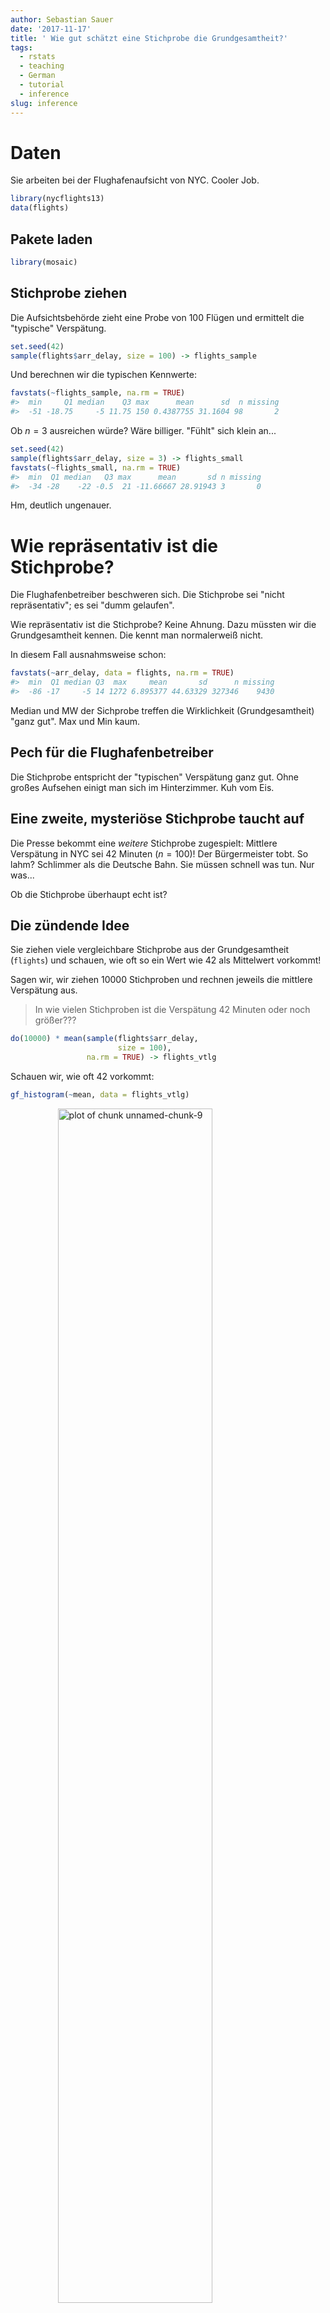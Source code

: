 ```yaml
---
author: Sebastian Sauer
date: '2017-11-17'
title: ' Wie gut schätzt eine Stichprobe die Grundgesamtheit?'
tags:
  - rstats
  - teaching
  - German
  - tutorial
  - inference
slug: inference
---
```


# Daten

Sie arbeiten bei der Flughafenaufsicht von NYC. Cooler Job.







```r
library(nycflights13)
data(flights)
```


## Pakete laden


```r
library(mosaic)
```



## Stichprobe ziehen

Die Aufsichtsbehörde zieht eine Probe von 100 Flügen und ermittelt die "typische" Verspätung.




```r
set.seed(42)
sample(flights$arr_delay, size = 100) -> flights_sample
```

Und berechnen wir die typischen Kennwerte:



```r
favstats(~flights_sample, na.rm = TRUE)
#>  min     Q1 median    Q3 max      mean      sd  n missing
#>  -51 -18.75     -5 11.75 150 0.4387755 31.1604 98       2
```



Ob $n=3$ ausreichen würde? Wäre billiger. "Fühlt" sich klein an...


```r
set.seed(42)
sample(flights$arr_delay, size = 3) -> flights_small
favstats(~flights_small, na.rm = TRUE)
#>  min  Q1 median   Q3 max      mean       sd n missing
#>  -34 -28    -22 -0.5  21 -11.66667 28.91943 3       0
```

Hm, deutlich ungenauer.

# Wie repräsentativ ist die Stichprobe?

Die Flughafenbetreiber beschweren sich. Die Stichprobe sei "nicht repräsentativ"; es sei "dumm gelaufen".

Wie repräsentativ ist die Stichprobe? Keine Ahnung. Dazu müssten wir die Grundgesamtheit kennen. Die kennt man normalerweiß nicht.

In diesem Fall ausnahmsweise schon:


```r
favstats(~arr_delay, data = flights, na.rm = TRUE)
#>  min  Q1 median Q3  max     mean       sd      n missing
#>  -86 -17     -5 14 1272 6.895377 44.63329 327346    9430
```

Median und MW der Sichprobe treffen die Wirklichkeit (Grundgesamtheit) "ganz gut". Max und Min kaum.

## Pech für die Flughafenbetreiber

Die Stichprobe entspricht der "typischen" Verspätung ganz gut. Ohne großes Aufsehen einigt man sich im Hinterzimmer. Kuh vom Eis.

## Eine zweite, mysteriöse Stichprobe taucht auf

Die Presse bekommt eine *weitere* Stichprobe zugespielt: Mittlere Verspätung in NYC sei 42 Minuten ($n=100$)! Der Bürgermeister tobt. So lahm? Schlimmer als die Deutsche Bahn. Sie müssen schnell was tun. Nur was...

Ob die Stichprobe überhaupt echt ist?


## Die zündende Idee

Sie ziehen viele vergleichbare Stichprobe aus der Grundgesamtheit (`flights`) und schauen, wie oft so ein Wert wie 42 als Mittelwert vorkommt!

Sagen wir, wir ziehen 10000 Stichproben und rechnen jeweils die mittlere Verspätung aus.

>   In wie vielen Stichproben ist die Verspätung 42 Minuten oder noch größer???



```r
do(10000) * mean(sample(flights$arr_delay,
                        size = 100),
                 na.rm = TRUE) -> flights_vtlg
```


Schauen wir, wie oft 42 vorkommt:


```r
gf_histogram(~mean, data = flights_vtlg)
```

<img src="https://sebastiansauer.github.io/images/2017-11-17/figure/unnamed-chunk-9-1.png" title="plot of chunk unnamed-chunk-9" alt="plot of chunk unnamed-chunk-9" width="70%" style="display: block; margin: auto;" />

Praktisch nie! Fast keine Stichprobe hatte eine mittlere Verspätung von 42 Minuten.

Wir könenn mit hoher Sicherheit *ausschließen*, dass die Stichprobe echt ist! Der Bürgermeister überlegt öffentlich, Ihnen einen Orden zu verpassen (aber keine Gehaltserhöhung).

## Das nennt man eine Stichprobenverteilung

Das Histogramm oben zeigt die Verteilung der 10000 Stichproben, die wir gerade gezogen haben (Danke, R). Man nennt es eine Stichprobenverteilung.

Die genauen Kennwerte dieser Stichprobenverteilung lauten:


```r
favstats(~mean, data = flights_vtlg, na.rm = TRUE)
#>       min       Q1   median       Q3      max     mean       sd     n
#>  -7.43299 3.677004 6.567716 9.721649 33.42105 6.850973 4.528796 10000
#>  missing
#>        0
```




## Die "typische" Stichprobe

Jetzt können wir genau sagen, wie die typische Stichprobe an New Yorker Verspätungne aussieht: Mittlere Verspätung: Etwa 7 Minuten (arith. Mittel); sd beträgt etwa 5 Minuten.


## Die "ungewöhnlichen" Stichproben

Sagen wir, die 2.5% Stichproben mit der *geringsten* und die 2.5% Stichproben mit der *höchsten* Verspätung sind "ungewöhnlich":


```r
quantile(~mean, data= flights_vtlg,
         probs = c(.025, .975))
#>      2.5%     97.5%
#> -1.234694 16.394142
```

Ah: Stichproben mit weniger als -1.24 Minuten und Stichproben mit mehr als 16 Minuten sind "ungewöhnlich". Alles dazwischen ist "normal".


# In der Wirklichkeit ist die Grundgesamtheit unbekannt

Nettes Beispiel. Aber in Wirklichkeit haben wir praktisch *nie* die Grundgesamtheit, nur unsere einsame, einzige Stichprobe. Beispiele:

- Mittlerer Umsatz bei 30 Kunden: 42$. Umsatzpotenzial bei allen Deutschen? Unbekannt.
- Mittlere Anzahl von Handies in einer Stichprobe Ihrer Zielgruppe: 2.8 - Mittlere Anzahl Handies bei allen deutschen Jugendlichen?  Unbekannt.
- Mittlere Zufriedenheit bei 100 befragten Nutzer: 4.2 von 5. Zufriedenheit aller Nutzer der Webseite? Unbekannt.


>   Die Grundgesamtheit ist in der Praxis oft unbekannt.


# Durch einen Trick kann man die Grundgesamtheit schätzen

Der Trick lautet: Wir tun so, als sei unsere einzige Stichprobe die Grundgesamtheit. Dann machen wir weiter wie gerade: Wir ziehen viele Stichproben aus ihr.

## Das nennt man Bootstrapping

Diese Idee nennt man Bootstrapping. Probieren wir es aus. Wichtig ist, immer mit Zurücklegen zu ziehen. Stellen Sie sich vor, jedes Element der Stichprobe kommt unendlich oft darin vor. Das ist ja die Idee einer Grundgesamtheit. Ziehen mit Zurücklegen ist die Umsetzung dieser Idee.

Mit `resample` geht das:

```r
resample(flights_small)
#> [1] 21 21 21
resample(flights_sample)
#>   [1] -26  -5 -41 -27   9 -16  13  27  -4  -8   3   7   4  20  -5 -19  21
#>  [18] -20  25  -1   9  -1 -18 -20 -13 -21  -8  37   0  37 -13  -6  -8 -20
#>  [35]  -9 -28  -6 -39  -6  43 -19  32 -28 -29  -1  19  50  -3 -28 -28 -12
#>  [52]  -3  -5   3   8 -19 -41  32  27 -19  12 -16 -41 -13  -5 -22 -11  -9
#>  [69]  27  -9  NA -21  25  20  -6 -34  25 -13  27  -6 -22  -5 -20  27 -34
#>  [86]  -5  -5  -1 -31 -26   5   0   7 -15  16 -16 -14  -1 -13  23
```

Was ist der Mittelwert?


```r
mean(resample(flights_sample), na.rm = TRUE)
#> [1] -0.4343434
```

Kann man übrigens auch so schreiben:


```r
resample(flights_sample) %>% mean(na.rm = TRUE)
#> [1] 0.43
```



Wir wiederholen diesen Schritt oft, sagen wir 10000 Mal:



```r
flights_boot <- do(10000) * mean(resample(flights_sample), na.rm = TRUE)
```

Und schauen uns das Histogramm an:


```r
#rename(flights_boot, arr_delay_avg = "mean") -> flights_boot
gf_histogram(~mean, data = flights_boot)
```

<img src="https://sebastiansauer.github.io/images/2017-11-17/figure/unnamed-chunk-16-1.png" title="plot of chunk unnamed-chunk-16" alt="plot of chunk unnamed-chunk-16" width="70%" style="display: block; margin: auto;" />

Die genauen Statistiken sehen so aus:


```r
favstats(~mean, data = flights_boot, na.rm = TRUE)
#>        min        Q1    median      Q3      max     mean       sd     n
#>  -10.36082 -1.693878 0.3787755 2.56701 12.81818 0.477432 3.127597 10000
#>  missing
#>        0
```


## Die Bootstrapping-Ergebnisse gleichen der Stichprobenverteilung

Hey, wie durch Zauberei haben wir mit unserer Bootstrap-Methode eine Verteilung erhalten, die der Stichprobenverteilung sehr ähnlich ist. Anhand der Bootstrap-Verteilung können wir jetzt sagen, was eine "typische" Stichprobe ist und ob die 42-Minuten-Stichprobe zu den ungewöhnlichen Stichproben gehört.



```r
quantile(~mean, data= flights_boot, probs = c(.025, .975))
#>      2.5%     97.5%
#> -5.316582  6.909258
```

Stichproben mit mehr als 22 Minuten Verspätung gehören zu den "ungewöhnlihen" Stichproben; die 42-Minuten-Stichprobe ist also ungewöhnlich.


## Ungewöhnlich könnte auch heißen - gefälscht

Wenn jemand sagt, heute (am 17. November) hätte es in Novisibirsk 27 Grad, dann wäre das "ungewöhnlich" für Novisibirsk und diese Jahreszeit. Oder: die Daten stammen nicht aus Novisibirsk (das ist freundlicher als zu sagen, sie seien gefälscht).


## Die Flüge der 42-Minuten-Stichprobe stammen vermutlich nicht aus New York

So die Pressemitteilung, die der Bürgermeister schließlich herausgibt. Er lässt sich so zitieren: "42 Minuten Verspätung sind seehr ungewöhnlich für NYC. Daher sind diese Daten vermutlich gef... äh stammen nicht von unseren Flughäfen".


# Fazit

Mit der Bootverteilung kann man einschätzen, wie "typisch" eine Stichprobe für eine Grundgesamtheit ist. Außerdem kann man sagen, ob eine Stichprobe "ungewöhnlich" für eine Grundgesamtheit ist.
